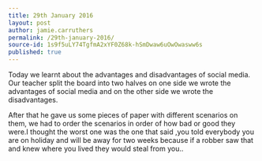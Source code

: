 ```yaml
---
title: 29th January 2016
layout: post
author: jamie.carruthers
permalink: /29th-january-2016/
source-id: 1s9f5uLY74TgfmA2xYF0Z68k-hSmDwaw6uOwOwasww6s
published: true
---
```

Today we learnt about the advantages and disadvantages of social media. Our teacher split the board into two halves on one side we wrote the advantages of social media and on the other side we wrote the disadvantages.

After that he gave us some pieces of paper with different scenarios on them, we had to order the scenarios in order of how bad or good they were.I thought the worst one was the one that said ,you told everybody you are on holiday and will be away for two weeks because if a robber saw that and knew where you lived they would steal from you..

